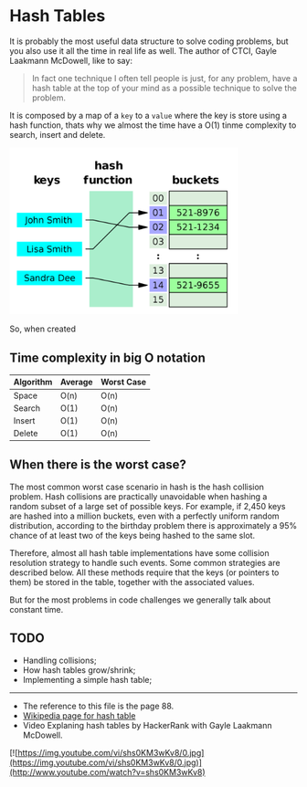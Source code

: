 # Hash Tables

It is probably the most useful data structure to solve coding problems, but you also use it all the time in real life as well. The author of CTCI, Gayle Laakmann McDowell, like to say:
> In fact one technique I often tell people is just, for any problem, have a hash table at the top of your mind as a possible technique to solve the problem.

It is composed by a map of a `key` to a `value` where the key is store using a hash function, thats why we almost the time have a O(1) tinme complexity to search, insert and delete.

<img src="../img/data-structure/hash-tables/hash_table.png" alt="hash table" width="400"/>

So, when created

## Time complexity in big O notation

| Algorithm  | Average  | Worst Case  |
| ---------- | -------- | ----------- |
|  Space     | O(n)     | O(n)        |
|  Search    | O(1)     | O(n)        |
|  Insert    | O(1)     | O(n)        |
|  Delete    | O(1)     | O(n)        |

## When there is the worst case?
The most common worst case scenario in hash is the hash collision problem. Hash collisions are practically unavoidable when hashing a random subset of a large set of possible keys. For example, if 2,450 keys are hashed into a million buckets, even with a perfectly uniform random distribution, according to the birthday problem there is approximately a 95% chance of at least two of the keys being hashed to the same slot.

Therefore, almost all hash table implementations have some collision resolution strategy to handle such events. Some common strategies are described below. All these methods require that the keys (or pointers to them) be stored in the table, together with the associated values.

But for the most problems in code challenges we generally talk about constant time.

## TODO
* Handling collisions;
* How hash tables grow/shrink;
* Implementing a simple hash table;

---
* The reference to this file is the page 88.
* [Wikipedia page for hash table](https://en.wikipedia.org/wiki/Hash_table#Collision_resolution)
* Video Explaning hash tables by HackerRank with Gayle Laakmann McDowell.

[![https://img.youtube.com/vi/shs0KM3wKv8/0.jpg](https://img.youtube.com/vi/shs0KM3wKv8/0.jpg)](http://www.youtube.com/watch?v=shs0KM3wKv8)
